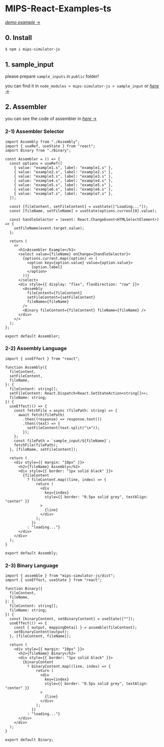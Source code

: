# MIPS-React-Examples-ts

[_demo example_ &rarr;](https://mipssimulatorunist.github.io/mips-react-examples-ts/)

## 0. Install

```bash
$ npm i mips-simulator-js
```

## 1. sample_input

please prepare `sample_inputs` in `public` folder!

you can find it in `node_modules > mips-simulator-js > sample_input` or [_here_ &rarr;](https://github.com/mipsSimulatorUNIST/simulator/tree/main/sample_input)

## 2. Assembler

you can see the code of assembler in [_here_ &rarr;](https://github.com/mipsSimulatorUNIST/mips-react-examples-ts/tree/main/src/components/Assembler)

### 2-1) Assembler Selector

```tsx
import Assembly from "./Assembly";
import { useRef, useState } from "react";
import Binary from "./Binary";

const Assembler = () => {
  const options = useRef([
    { value: "example1.s", label: "example1.s" },
    { value: "example2.s", label: "example2.s" },
    { value: "example3.s", label: "example3.s" },
    { value: "example4.s", label: "example4.s" },
    { value: "example5.s", label: "example5.s" },
    { value: "example6.s", label: "example6.s" },
    { value: "example7.s", label: "example7.s" },
  ]);

  const [fileContent, setFileContent] = useState(["Loading..."]);
  const [fileName, setFileName] = useState(options.current[0].value);

  const handleSelector = (event: React.ChangeEvent<HTMLSelectElement>) => {
    setFileName(event.target.value);
  };

  return (
    <>
      <h1>Assembler Example</h1>
      <select value={fileName} onChange={handleSelector}>
        {options.current.map((option) => (
          <option key={option.value} value={option.value}>
            {option.label}
          </option>
        ))}
      </select>
      <div style={{ display: "flex", flexDirection: "row" }}>
        <Assembly
          fileContent={fileContent}
          setFileContent={setFileContent}
          fileName={fileName}
        />
        <Binary fileContent={fileContent} fileName={fileName} />
      </div>
    </>
  );
};

export default Assembler;
```

### 2-2) Assembly Language

```tsx
import { useEffect } from "react";

function Assembly({
  fileContent,
  setFileContent,
  fileName,
}: {
  fileContent: string[];
  setFileContent: React.Dispatch<React.SetStateAction<string[]>>;
  fileName: string;
}) {
  useEffect(() => {
    const fetchFile = async (filePath: string) => {
      await fetch(filePath)
        .then((response) => response.text())
        .then((text) => {
          setFileContent(text.split("\n"));
        });
    };
    const filePath = `sample_input/${fileName}`;
    fetchFile(filePath);
  }, [fileName, setFileContent]);

  return (
    <div style={{ margin: "10px" }}>
      <h2>{fileName} Assembly</h2>
      <div style={{ border: "1px solid black" }}>
        {fileContent
          ? fileContent.map((line, index) => {
              return (
                <div
                  key={index}
                  style={{ border: "0.5px solid grey", textAlign: "center" }}
                >
                  {line}
                </div>
              );
            })
          : "loading..."}
      </div>
    </div>
  );
}

export default Assembly;
```

### 2-3) Binary Language

```tsx
import { assemble } from "mips-simulator-js/dist";
import { useEffect, useState } from "react";

function Binary({
  fileContent,
  fileName,
}: {
  fileContent: string[];
  fileName: string;
}) {
  const [binaryContent, setBinaryContent] = useState([""]);
  useEffect(() => {
    const { output, mappingDetail } = assemble(fileContent);
    setBinaryContent(output);
  }, [fileContent, fileName]);

  return (
    <div style={{ margin: "10px" }}>
      <h2>{fileName} Binary</h2>
      <div style={{ border: "1px solid black" }}>
        {binaryContent
          ? binaryContent.map((line, index) => {
              return (
                <div
                  key={index}
                  style={{ border: "0.5px solid grey", textAlign: "center" }}
                >
                  {line}
                </div>
              );
            })
          : "loading..."}
      </div>
    </div>
  );
}

export default Binary;
```
